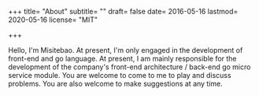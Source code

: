+++
title= "About"
subtitle= ""
draft= false
date= 2016-05-16
lastmod= 2020-05-16
license= "MIT"

+++

Hello, I'm Misitebao. At present, I'm only engaged in the development of front-end and go language. At present, I am mainly responsible for the development of the company's front-end architecture / back-end go micro service module. You are welcome to come to me to play and discuss problems. You are also welcome to make suggestions at any time.
